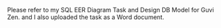 Please refer to my SQL EER Diagram Task and Design DB Model for Guvi Zen. and I also uploaded the task as a Word document.